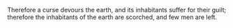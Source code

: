 Therefore a curse devours the earth, and its inhabitants suffer for their guilt; therefore the inhabitants of the earth are scorched, and few men are left.
